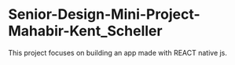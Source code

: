 # Senior-Design-Mini-Project-Mahabir-Kent_Scheller
This project focuses on building an app made with REACT native js.

 
